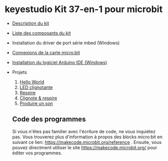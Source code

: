 # keyestudio Kit 37-en-1 pour microbit

- [Description du kit](KitDescription.md)
- [Liste des composants du kit](KitList.md)
- Installation du driver de port série mbed (Windows)
- [Connexions de la carte micro:bit](MicrobitPins.md)
- [Installation du logiciel Arduino IDE (Windows)](InstallArduinoIde.md)
- Projets
  1. [Hello World](HelloWorldProject.md)
  2. [LED clignotante](LedBlinkProject.md)
  3. [Respire](BreathProject.md)
  4. [Clignote & respire](BlinkAndBreathProject.md)
  5. [Produire un son](MakeASoundProject.md)

  ## Code des programmes

  Si vous n'êtes pas familier avec l'écriture de code, ne vous inquiétez pas. Vous trouverez plus d'information à propos des blocks micro:bit en suivant ce lien: https://makecode.microbit.org/reference . Ensuite, vous pouvez directment utiliser le site https://makecode.microbit.org/ pour éditer vos programmes.
